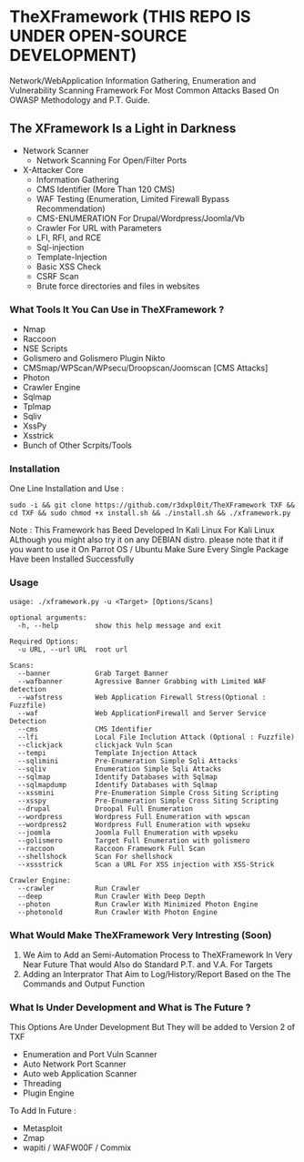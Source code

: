 # TheXFramework (THIS REPO IS UNDER OPEN-SOURCE DEVELOPMENT)
Network/WebApplication Information Gathering, Enumeration and Vulnerability Scanning Framework For Most Common Attacks Based On OWASP Methodology and P.T. Guide. 
## The XFramework Is a Light in Darkness 
- Network Scanner  
  - Network Scanning For Open/Filter Ports 
- X-Attacker Core 
  - Information Gathering
  - CMS Identifier (More Than 120 CMS)
  - WAF Testing (Enumeration, Limited Firewall Bypass Recommendation) 
  - CMS-ENUMERATION For Drupal/Wordpress/Joomla/Vb
  - Crawler For URL with Parameters
  - LFI, RFI, and RCE
  - Sql-injection 
  - Template-Injection 
  - Basic XSS Check
  - CSRF Scan 
  - Brute force directories and files in websites
  
### What Tools It You Can Use in TheXFramework ?

- Nmap 
- Raccoon
- NSE Scripts 
- Golismero and Golismero Plugin Nikto
- CMSmap/WPScan/WPsecu/Droopscan/Joomscan [CMS Attacks]
- Photon 
- Crawler Engine
- Sqlmap 
- Tplmap 
- Sqliv 
- XssPy 
- Xsstrick
- Bunch of Other Scrpits/Tools

### Installation

One Line Installation and Use :

```
sudo -i && git clone https://github.com/r3dxpl0it/TheXFramework TXF && cd TXF && sudo chmod +x install.sh && ./install.sh && ./xframework.py
```
Note : This Framework has Beed Developed In Kali Linux For Kali Linux ALthough you might also try it on any DEBIAN distro. please note that it if you want to use it On Parrot OS / Ubuntu Make Sure Every Single Package Have been Installed Successfully


### Usage 

    usage: ./xframework.py -u <Target> [Options/Scans]

    optional arguments:
      -h, --help         show this help message and exit

    Required Options:
      -u URL, --url URL  root url

    Scans:
      --banner           Grab Target Banner
      --wafbanner        Agressive Banner Grabbing with Limited WAF detection
      --wafstress        Web Application Firewall Stress(Optional : Fuzzfile)
      --waf              Web ApplicationFirewall and Server Service Detection
      --cms              CMS Identifier
      --lfi              Local File Inclution Attack (Optional : Fuzzfile)
      --clickjack        clickjack Vuln Scan
      --tempi            Template Injection Attack
      --sqlimini         Pre-Enumeration Simple Sqli Attacks
      --sqliv            Enumeration Simple Sqli Attacks
      --sqlmap           Identify Databases with Sqlmap
      --sqlmapdump       Identify Databases with Sqlmap
      --xssmini          Pre-Enumeration Simple Cross Siting Scripting
      --xsspy            Pre-Enumeration Simple Cross Siting Scripting
      --drupal           Droopal Full Enumeration
      --wordpress        Wordpress Full Enumeration with wpscan
      --wordpress2       Wordpress Full Enumeration with wpseku
      --joomla           Joomla Full Enumeration with wpseku
      --golismero        Target Full Enumeration with golismero
      --raccoon          Raccoon Framework Full Scan
      --shellshock       Scan For shellshock
      --xssstrick        Scan a URL For XSS injection with XSS-Strick

    Crawler Engine:
      --crawler          Run Crawler
      --deep             Run Crawler With Deep Depth
      --photon           Run Crawler With Minimized Photon Engine
      --photonold        Run Crawler With Photon Engine


### What Would Make TheXFramework Very Intresting (Soon)
  1) We Aim to Add an Semi-Automation Process to TheXFramework In Very Near Future That would Also do Standard P.T. and V.A. For Targets 
  2) Adding an Interprator That Aim to Log/History/Report Based on the The Commands and Output Function

### What Is Under Development and What is The Future ? 
This Options Are Under Development But They will be added to Version 2 of TXF 
 - Enumeration and Port Vuln Scanner 
 - Auto Network Port Scanner
 - Auto web Application Scanner
 - Threading
 - Plugin Engine

To Add In Future : 
  - Metasploit
  - Zmap
  - wapiti / WAFW00F / Commix
